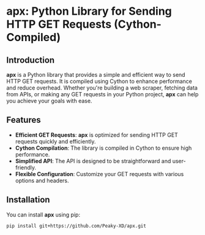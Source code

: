 # apx: Python Library for Sending HTTP GET Requests (Cython-Compiled)

## Introduction

**apx** is a Python library that provides a simple and efficient way to send HTTP GET requests. It is compiled using Cython to enhance performance and reduce overhead. Whether you're building a web scraper, fetching data from APIs, or making any GET requests in your Python project, **apx** can help you achieve your goals with ease.

## Features

- **Efficient GET Requests**: **apx** is optimized for sending HTTP GET requests quickly and efficiently.
- **Cython Compilation**: The library is compiled in Cython to ensure high performance.
- **Simplified API**: The API is designed to be straightforward and user-friendly.
- **Flexible Configuration**: Customize your GET requests with various options and headers.

## Installation

You can install **apx** using pip:

```bash
pip install git+https://github.com/Peaky-XD/apx.git
